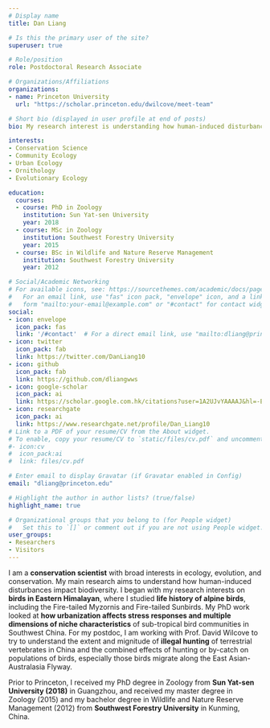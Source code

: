 ```yaml
---
# Display name
title: Dan Liang

# Is this the primary user of the site?
superuser: true

# Role/position
role: Postdoctoral Research Associate

# Organizations/Affiliations
organizations:
- name: Princeton University
  url: "https://scholar.princeton.edu/dwilcove/meet-team"

# Short bio (displayed in user profile at end of posts)
bio: My research interest is understanding how human-induced disturbances impact biodiversity .

interests:
- Conservation Science
- Community Ecology
- Urban Ecology
- Ornithology
- Evolutionary Ecology

education:
  courses:
  - course: PhD in Zoology
    institution: Sun Yat-sen University
    year: 2018
  - course: MSc in Zoology
    institution: Southwest Forestry University
    year: 2015
  - course: BSc in Wildlife and Nature Reserve Management
    institution: Southwest Forestry University
    year: 2012

# Social/Academic Networking
# For available icons, see: https://sourcethemes.com/academic/docs/page-builder/#icons
#   For an email link, use "fas" icon pack, "envelope" icon, and a link in the
#   form "mailto:your-email@example.com" or "#contact" for contact widget.
social:
- icon: envelope
  icon_pack: fas
  link: '/#contact'  # For a direct email link, use "mailto:dliang@princeton.edu".
- icon: twitter
  icon_pack: fab
  link: https://twitter.com/DanLiang10
- icon: github
  icon_pack: fab
  link: https://github.com/dliangwws
- icon: google-scholar
  icon_pack: ai
  link: https://scholar.google.com.hk/citations?user=1A2UJvYAAAAJ&hl=-EN
- icon: researchgate
  icon_pack: ai
  link: https://www.researchgate.net/profile/Dan_Liang10
# Link to a PDF of your resume/CV from the About widget.
# To enable, copy your resume/CV to `static/files/cv.pdf` and uncomment the lines below.
#- icon:cv
#  icon_pack:ai
#  link: files/cv.pdf

# Enter email to display Gravatar (if Gravatar enabled in Config)
email: "dliang@princeton.edu"

# Highlight the author in author lists? (true/false)
highlight_name: true

# Organizational groups that you belong to (for People widget)
#   Set this to `[]` or comment out if you are not using People widget.
user_groups:
- Researchers
- Visitors
---
```


I am a **conservation scientist** with broad interests in ecology, evolution, and conservation. My main research aims to understand how human-induced disturbances impact biodiversity. I began with my research interests on **birds in Eastern Himalayan**, where I studied **life history of alpine birds**, including the Fire-tailed Myzornis and Fire-tailed Sunbirds. My PhD work looked at **how urbanization affects stress responses and multiple dimensions of niche characteristics** of sub-tropical bird communities in Southwest China. For my postdoc, I am working with Prof. David Wilcove to try to understand the extent and mignitude of **illegal hunting** of terrestrial vertebrates in China and the combined effects of hunting or by-catch on populations of birds, especially those birds migrate along the East Asian- Australasia Flyway.

Prior to Princeton, I received my PhD degree in Zoology from **Sun Yat-sen University (2018)** in Guangzhou, and received my master degree in Zoology (2015) and my bachelor degree in Wildlife and Nature Reserve Management (2012) from **Southwest Forestry University** in Kunming, China.
